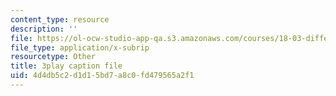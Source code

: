 ```yaml
---
content_type: resource
description: ''
file: https://ol-ocw-studio-app-qa.s3.amazonaws.com/courses/18-03-differential-equations-spring-2010/4d4db5c2d1d15bd7a8c0fd479565a2f1_UJG0f0BSX14.vtt
file_type: application/x-subrip
resourcetype: Other
title: 3play caption file
uid: 4d4db5c2-d1d1-5bd7-a8c0-fd479565a2f1
---
```

